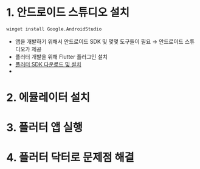 
# 1. 안드로이드 스튜디오 설치
```cmd
winget install Google.AndroidStudio
```

- 앱을 개발하기 위해서 안드로이드 SDK 및 몇몇 도구들이 필요 
  → 안드로이드 스튜디오가 제공
- 플러터 개발을 위해 Flutter 플러그인 설치
- [플러터 SDK 다운로드 및 설치](https://docs.flutter.dev/get-started/install/windows/mobile?tab=download)
- 
  
# 2. 에뮬레이터 설치

# 3. 플러터 앱 실행

# 4. 플러터 닥터로 문제점 해결

